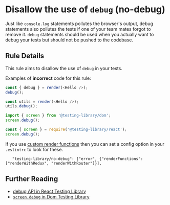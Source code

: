 # Disallow the use of `debug` (no-debug)

Just like `console.log` statements pollutes the browser's output, debug statements also pollutes the tests if one of your team mates forgot to remove it. `debug` statements should be used when you actually want to debug your tests but should not be pushed to the codebase.

## Rule Details

This rule aims to disallow the use of `debug` in your tests.

Examples of **incorrect** code for this rule:

```js
const { debug } = render(<Hello />);
debug();
```

```js
const utils = render(<Hello />);
utils.debug();
```

```js
import { screen } from '@testing-library/dom';
screen.debug();
```

```js
const { screen } = require('@testing-library/react');
screen.debug();
```

If you use [custom render functions](https://testing-library.com/docs/example-react-redux) then you can set a config option in your `.eslintrc` to look for these.

```
   "testing-library/no-debug": ["error", {"renderFunctions":["renderWithRedux", "renderWithRouter"]}],
```

## Further Reading

- [debug API in React Testing Library](https://testing-library.com/docs/react-testing-library/api#debug)
- [`screen.debug` in Dom Testing Library](https://testing-library.com/docs/dom-testing-library/api-queries#screendebug)

